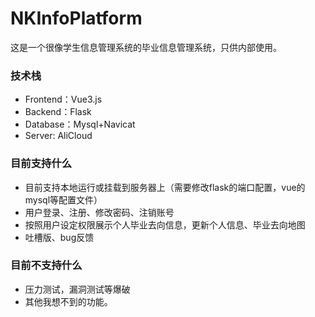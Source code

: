 # NKInfoPlatform

这是一个很像学生信息管理系统的毕业信息管理系统，只供内部使用。

### 技术栈

- Frontend：Vue3.js
- Backend：Flask
- Database：Mysql+Navicat
- Server: AliCloud

### 目前支持什么

- 目前支持本地运行或挂载到服务器上（需要修改flask的端口配置，vue的mysql等配置文件）
- 用户登录、注册、修改密码、注销账号
- 按照用户设定权限展示个人毕业去向信息，更新个人信息、毕业去向地图
- 吐槽版、bug反馈

### 目前不支持什么

- 压力测试，漏洞测试等爆破
- 其他我想不到的功能。
